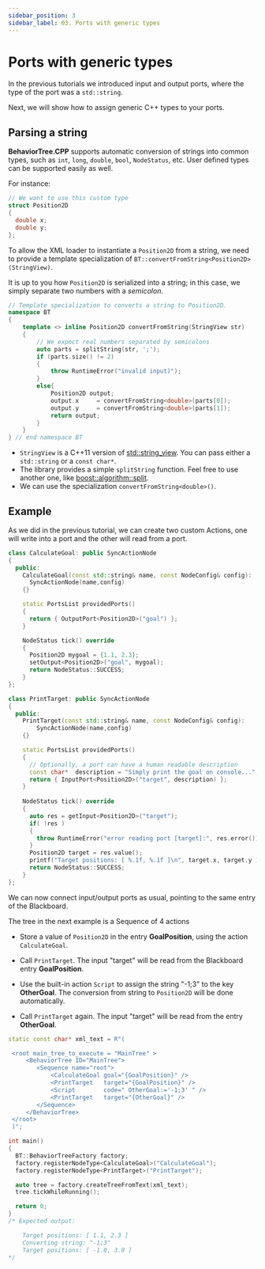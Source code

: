 ```yaml
---
sidebar_position: 3
sidebar_label: 03. Ports with generic types
---
```


# Ports with generic types

In the previous tutorials we introduced input and output ports, where the
type of the port was a `std::string`.

Next, we will show how to assign generic C++ types to your ports.

## Parsing a string

__BehaviorTree.CPP__ supports automatic conversion of strings into common
types, such as `int`, `long`, `double`, `bool`, `NodeStatus`, etc.
User defined types can be supported easily as well. 

For instance:

``` cpp
// We want to use this custom type
struct Position2D 
{ 
  double x;
  double y; 
};
```

To allow the XML loader to instantiate a `Position2D` from a string,
we need to provide a template 
specialization of `BT::convertFromString<Position2D>(StringView)`.

It is up to you how `Position2D` is serialized into a string; in this case, 
we simply separate two numbers with a _semicolon_.

``` cpp
// Template specialization to converts a string to Position2D.
namespace BT
{
    template <> inline Position2D convertFromString(StringView str)
    {
        // We expect real numbers separated by semicolons
        auto parts = splitString(str, ';');
        if (parts.size() != 2)
        {
            throw RuntimeError("invalid input)");
        }
        else{
            Position2D output;
            output.x     = convertFromString<double>(parts[0]);
            output.y     = convertFromString<double>(parts[1]);
            return output;
        }
    }
} // end namespace BT
```

- `StringView` is a C++11 version of [std::string_view](https://en.cppreference.com/w/cpp/header/string_view). 
   You can pass either a `std::string` or a `const char*`.
-  The library provides a simple `splitString` function. Feel free to use another
   one, like [boost::algorithm::split](https://www.boost.org/doc/libs/1_80_0/doc/html/boost/algorithm/split.html).
-  We can use the specialization `convertFromString<double>()`.  
   
## Example

As we did in the previous tutorial, we can create two custom Actions,
one will write into a port and the other will read from a port.

``` cpp
class CalculateGoal: public SyncActionNode
{
  public:
    CalculateGoal(const std::string& name, const NodeConfig& config):
      SyncActionNode(name,config)
    {}

    static PortsList providedPorts()
    {
      return { OutputPort<Position2D>("goal") };
    }

    NodeStatus tick() override
    {
      Position2D mygoal = {1.1, 2.3};
      setOutput<Position2D>("goal", mygoal);
      return NodeStatus::SUCCESS;
    }
};

class PrintTarget: public SyncActionNode
{
  public:
    PrintTarget(const std::string& name, const NodeConfig& config):
        SyncActionNode(name,config)
    {}

    static PortsList providedPorts()
    {
      // Optionally, a port can have a human readable description
      const char*  description = "Simply print the goal on console...";
      return { InputPort<Position2D>("target", description) };
    }
      
    NodeStatus tick() override
    {
      auto res = getInput<Position2D>("target");
      if( !res )
      {
        throw RuntimeError("error reading port [target]:", res.error());
      }
      Position2D target = res.value();
      printf("Target positions: [ %.1f, %.1f ]\n", target.x, target.y );
      return NodeStatus::SUCCESS;
    }
};
```   

We can now connect input/output ports as usual, pointing to the same 
entry of the Blackboard.

The tree in the next example is a Sequence of 4 actions

- Store a value of `Position2D` in the entry __GoalPosition__,
  using the action `CalculateGoal`.

- Call `PrintTarget`. The input "target" will be read from the Blackboard
  entry __GoalPosition__.

- Use the built-in action `Script` to assign the string "-1;3" to the key __OtherGoal__.
  The conversion from string to `Position2D` will be done automatically.

- Call `PrintTarget` again. The input "target" will be read from the
  entry __OtherGoal__.


``` cpp  
static const char* xml_text = R"(

 <root main_tree_to_execute = "MainTree" >
     <BehaviorTree ID="MainTree">
        <Sequence name="root">
            <CalculateGoal goal="{GoalPosition}" />
            <PrintTarget   target="{GoalPosition}" />
            <Script        code=" OtherGoal:='-1;3' " />
            <PrintTarget   target="{OtherGoal}" />
        </Sequence>
     </BehaviorTree>
 </root>
 )";

int main()
{
  BT::BehaviorTreeFactory factory;
  factory.registerNodeType<CalculateGoal>("CalculateGoal");
  factory.registerNodeType<PrintTarget>("PrintTarget");

  auto tree = factory.createTreeFromText(xml_text);
  tree.tickWhileRunning();

  return 0;
}
/* Expected output:

    Target positions: [ 1.1, 2.3 ]
    Converting string: "-1;3"
    Target positions: [ -1.0, 3.0 ]
*/
```  






   
